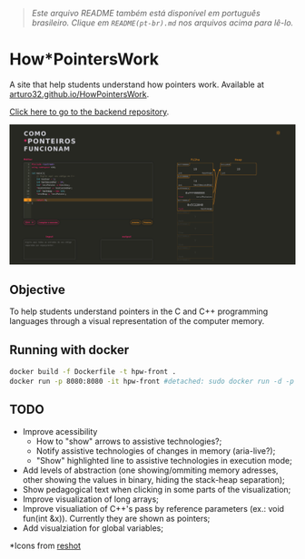 > *Este arquivo README também está disponível em português brasileiro. Clique em `README(pt-br).md` nos arquivos acima para lê-lo.*


# How\*PointersWork
A site that help students understand how pointers work. Available at <a href = "https://arturo32.github.io/HowPointersWork/">arturo32.github.io/HowPointersWork</a>.

<a href="https://github.com/arturo32/HowPointersWork-server">Click here to go to the backend repository</a>.

<p align="center">
<img src="./images/main.png"
   alt="Screenshot of the site: code editor on the left, in the right a representation of a computer's memory is showing the variables and pointers in two columns: stack and heap."/>
</p>

## Objective
To help students understand pointers in the C and C++ programming languages through a visual representation of the computer memory.


## Running with docker 

```bash
docker build -f Dockerfile -t hpw-front .
docker run -p 8080:8080 -it hpw-front #detached: sudo docker run -d -p 8080:8080 hpw-front
```

## TODO

- Improve acessibility
    - How to "show" arrows to assistive technologies?;
    - Notify assistive technologies of changes in memory (aria-live?);
    - "Show" highlighted line to assistive technologies in execution mode;
- Add levels of abstraction (one showing/ommiting memory adresses, other showing the values in binary, hiding the stack-heap separation);
- Show pedagogical text when clicking in some parts of the visualization;
- Improve visualization of long arrays;
- Improve visualiation of C++'s pass by reference parameters (ex.: void fun(int &x)). Currently they are shown as pointers;
- Add visualziation for global variables;

*Icons from [reshot](https://www.reshot.com)
